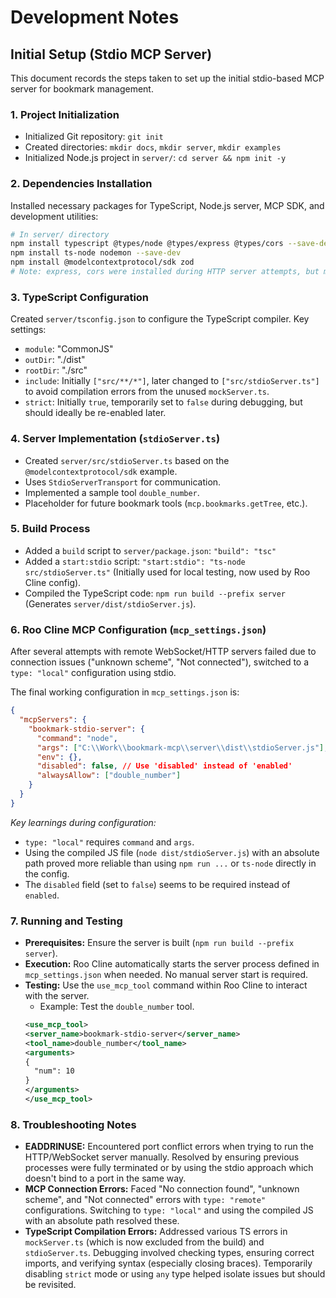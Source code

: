 # Development Notes

## Initial Setup (Stdio MCP Server)

This document records the steps taken to set up the initial stdio-based MCP server for bookmark management.

### 1. Project Initialization

*   Initialized Git repository: `git init`
*   Created directories: `mkdir docs`, `mkdir server`, `mkdir examples`
*   Initialized Node.js project in `server/`: `cd server && npm init -y`

### 2. Dependencies Installation

Installed necessary packages for TypeScript, Node.js server, MCP SDK, and development utilities:
```bash
# In server/ directory
npm install typescript @types/node @types/express @types/cors --save-dev
npm install ts-node nodemon --save-dev
npm install @modelcontextprotocol/sdk zod
# Note: express, cors were installed during HTTP server attempts, but might not be strictly needed for stdio server now.
```

### 3. TypeScript Configuration

Created `server/tsconfig.json` to configure the TypeScript compiler. Key settings:
*   `module`: "CommonJS"
*   `outDir`: "./dist"
*   `rootDir`: "./src"
*   `include`: Initially `["src/**/*"]`, later changed to `["src/stdioServer.ts"]` to avoid compilation errors from the unused `mockServer.ts`.
*   `strict`: Initially `true`, temporarily set to `false` during debugging, but should ideally be re-enabled later.

### 4. Server Implementation (`stdioServer.ts`)

*   Created `server/src/stdioServer.ts` based on the `@modelcontextprotocol/sdk` example.
*   Uses `StdioServerTransport` for communication.
*   Implemented a sample tool `double_number`.
*   Placeholder for future bookmark tools (`mcp.bookmarks.getTree`, etc.).

### 5. Build Process

*   Added a `build` script to `server/package.json`: `"build": "tsc"`
*   Added a `start:stdio` script: `"start:stdio": "ts-node src/stdioServer.ts"` (Initially used for local testing, now used by Roo Cline config).
*   Compiled the TypeScript code: `npm run build --prefix server` (Generates `server/dist/stdioServer.js`).

### 6. Roo Cline MCP Configuration (`mcp_settings.json`)

After several attempts with remote WebSocket/HTTP servers failed due to connection issues ("unknown scheme", "Not connected"), switched to a `type: "local"` configuration using stdio.

The final working configuration in `mcp_settings.json` is:
```json
{
  "mcpServers": {
    "bookmark-stdio-server": {
      "command": "node",
      "args": ["C:\\Work\\bookmark-mcp\\server\\dist\\stdioServer.js"], // Absolute path to compiled JS
      "env": {},
      "disabled": false, // Use 'disabled' instead of 'enabled'
      "alwaysAllow": ["double_number"]
    }
  }
}
```
*Key learnings during configuration:*
*   `type: "local"` requires `command` and `args`.
*   Using the compiled JS file (`node dist/stdioServer.js`) with an absolute path proved more reliable than using `npm run ...` or `ts-node` directly in the config.
*   The `disabled` field (set to `false`) seems to be required instead of `enabled`.

### 7. Running and Testing

*   **Prerequisites:** Ensure the server is built (`npm run build --prefix server`).
*   **Execution:** Roo Cline automatically starts the server process defined in `mcp_settings.json` when needed. No manual server start is required.
*   **Testing:** Use the `use_mcp_tool` command within Roo Cline to interact with the server.
    *   Example: Test the `double_number` tool.
      ```xml
      <use_mcp_tool>
      <server_name>bookmark-stdio-server</server_name>
      <tool_name>double_number</tool_name>
      <arguments>
      {
        "num": 10
      }
      </arguments>
      </use_mcp_tool>
      ```

### 8. Troubleshooting Notes

*   **EADDRINUSE:** Encountered port conflict errors when trying to run the HTTP/WebSocket server manually. Resolved by ensuring previous processes were fully terminated or by using the stdio approach which doesn't bind to a port in the same way.
*   **MCP Connection Errors:** Faced "No connection found", "unknown scheme", and "Not connected" errors with `type: "remote"` configurations. Switching to `type: "local"` and using the compiled JS with an absolute path resolved these.
*   **TypeScript Compilation Errors:** Addressed various TS errors in `mockServer.ts` (which is now excluded from the build) and `stdioServer.ts`. Debugging involved checking types, ensuring correct imports, and verifying syntax (especially closing braces). Temporarily disabling `strict` mode or using `any` type helped isolate issues but should be revisited.